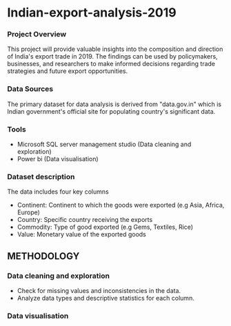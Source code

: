# Indian-export-analysis-2019

### Project Overview
This project will provide valuable insights into the composition and direction of India's export trade in 2019. The findings can be used by policymakers, businesses, and researchers to make informed decisions regarding trade strategies and future export opportunities.

### Data Sources
The primary dataset for data analysis is derived from "data.gov.in" which is Indian government's official site for populating country's significant data. 

### Tools
- Microsoft SQL server management studio (Data cleaning and exploration)
- Power bi (Data visualisation)

### Dataset description
The data includes four key columns
- Continent: Continent to which the goods were exported (e.g Asia, Africa, Europe)
- Country: Specific country receiving the exports
- Commodity: Type of good exported (e.g Gems, Textiles, Rice)
- Value: Monetary value of the exported goods

## METHODOLOGY

### Data cleaning and exploration
- Check for missing values and inconsistencies in the data.
- Analyze data types and descriptive statistics for each column.

### Data visualisation 
